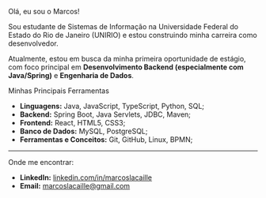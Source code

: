  Olá, eu sou o Marcos! 


 Sou estudante de Sistemas de Informação na Universidade Federal do Estado do Rio de Janeiro (UNIRIO)  e estou construindo minha carreira como      desenvolvedor.

 Atualmente, estou em busca da minha primeira oportunidade de estágio, com foco principal em <strong>Desenvolvimento Backend (especialmente com Java/Spring)</strong> e <strong>Engenharia de Dados</strong>.




 Minhas Principais Ferramentas

* **Linguagens:** Java, JavaScript, TypeScript, Python, SQL;
* **Backend:** Spring Boot, Java Servlets, JDBC, Maven;
* **Frontend:** React, HTML5, CSS3;
* **Banco de Dados:** MySQL, PostgreSQL;
* **Ferramentas e Conceitos:** Git, GitHub, Linux, BPMN;

---

 Onde me encontrar:

* **LinkedIn:** [linkedin.com/in/marcoslacaille](https://www.linkedin.com/in/marcoslacaille)
* **Email:** [marcoslacaille@gmail.com](mailto:marcoslacaille@gmail.com)

